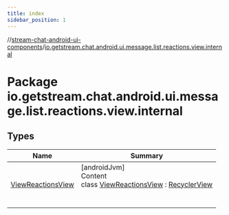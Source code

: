 ```yaml
---
title: index
sidebar_position: 1
---
```

//[stream-chat-android-ui-components](../../index.md)/[io.getstream.chat.android.ui.message.list.reactions.view.internal](index.md)



# Package io.getstream.chat.android.ui.message.list.reactions.view.internal  


## Types  
  
|  Name |  Summary | 
|---|---|
| <a name="io.getstream.chat.android.ui.message.list.reactions.view.internal/ViewReactionsView///PointingToDeclaration/"></a>[ViewReactionsView](ViewReactionsView/index.md)| <a name="io.getstream.chat.android.ui.message.list.reactions.view.internal/ViewReactionsView///PointingToDeclaration/"></a>[androidJvm]  <br/>Content  <br/>class [ViewReactionsView](ViewReactionsView/index.md) : [RecyclerView](https://developer.android.com/reference/kotlin/androidx/recyclerview/widget/RecyclerView.html)  <br/><br/><br/>|

